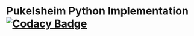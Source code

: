 # Pukelsheim Python Implementation [![Codacy Badge](https://api.codacy.com/project/badge/Coverage/fad41c99e547477f8fec2696f4639c31)](https://www.codacy.com?utm_source=github.com&utm_medium=referral&utm_content=tcinbis/19HS-Math-Politics-Law&utm_campaign=Badge_Coverage)
